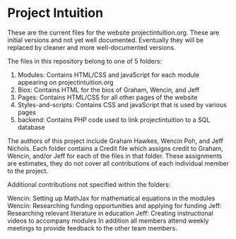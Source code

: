 # Project Intuition

These are the current files for the website projectintuition.org.  These are initial versions and not yet well documented.  Eventually they will be replaced by cleaner and more well-documented versions.

The files in this repository belong to one of 5 folders:

1. Modules: Contains HTML/CSS and javaScript for each module appearing on projectintuition.org 
2. Bios: Contains HTML for the bios of Graham, Wencin, and Jeff
3. Pages: Contains HTML/CSS for all other pages of the website
4. Styles-and-scripts: Contains CSS and javaScript that is used by various pages
5. backend: Contains PHP code used to link projectintuition to a SQL database

The authors of this project include Graham Hawkes, Wencin Poh, and Jeff Nichols.   Each folder contains a Credit file which assigns credit to Graham, Wencin, and/or Jeff for each of the files in that folder.  These assignments are estimates, they do not cover all contributions of each individual member to the project. 

Additional contributions not specified within the folders:

Wencin: Setting up MathJax for mathematical equations in the modules </n>
Wencin: Researching funding opportunities and applying for funding
Jeff: Researching relevant literature in education
Jeff: Creating instructional videos to accompany modules
In addition all members attend weekly meetings to provide feedback to the other team members.


